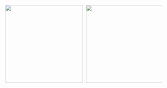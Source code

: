 <!-- Carousel style: 3 images per view -->
<div style="display: flex; overflow-x: auto; gap: 10px; scroll-snap-type: x mandatory;">

  <div style="flex: 0 0 100%; display: flex; justify-content: center; gap: 10px; scroll-snap-align: start;">
    <img src="https://res.cloudinary.com/dsp32vyqi/image/upload/v1757762671/Screenshot_949_qd2i9a.png" width="250"/>
    <img src="https://res.cloudinary.com/dsp32vyqi/image/upload/v1757762737/Screenshot_950_uaag6o.png" width="250"/>
    <img src="https://res.cloudinary.com/dsp32vyqi/image/upload/v1757762797/Screenshot_951_ho7taw.png" width="250"/>
  </div>

  <div style="flex: 0 0 100%; display: flex; justify-content: center; gap: 10px; scroll-snap-align: start;">
    <img src="https://res.cloudinary.com/dsp32vyqi/image/upload/v1757762808/Screenshot_952_aiapew.png" width="250"/>
    <img src="https://res.cloudinary.com/dsp32vyqi/image/upload/v1757762820/Screenshot_953_nfc2hw.png" width="250"/>
    <img src="https://res.cloudinary.com/dsp32vyqi/image/upload/v1757762833/Screenshot_955_ocvuoe.png" width="250"/>
  </div>

  <div style="flex: 0 0 100%; display: flex; justify-content: center; gap: 10px; scroll-snap-align: start;">
    <img src="https://res.cloudinary.com/dsp32vyqi/image/upload/v1757762839/Screenshot_956_q2pubz.png" width="250"/>
    <img src="https://res.cloudinary.com/dsp32vyqi/image/upload/v1757762855/Screenshot_957_vkjzun.png" width="250"/>
    <img src="https://res.cloudinary.com/dsp32vyqi/image/upload/v1757762864/Screenshot_958_kz6vas.png" width="250"/>
  </div>

  <div style="flex: 0 0 100%; display: flex; justify-content: center; gap: 10px; scroll-snap-align: start;">
    <img src="https://res.cloudinary.com/dsp32vyqi/image/upload/v1757762875/Screenshot_959_ziztir.png" width="250"/>
    <img src="https://res.cloudinary.com/dsp32vyqi/image/upload/v1757762889/Screenshot_960_biplr6.png" width="250"/>
    <img src="https://res.cloudinary.com/dsp32vyqi/image/upload/v1757762911/Screenshot_961_prbgrb.png" width="250"/>
  </div>

  <div style="flex: 0 0 100%; display: flex; justify-content: center; gap: 10px; scroll-snap-align: start;">
    <img src="https://res.cloudinary.com/dsp32vyqi/image/upload/v1757762919/Screenshot_962_lgyoyf.png" width="250"/>
    <img src="https://res.cloudinary.com/dsp32vyqi/image/upload/v1757762929/Screenshot_963_dcpg75.png" width="250"/>
    <img src="https://res.cloudinary.com/dsp32vyqi/image/upload/v1757762938/Screenshot_964_ji4ovy.png" width="250"/>
  </div>

  <div style="flex: 0 0 100%; display: flex; justify-content: center; gap: 10px; scroll-snap-align: start;">
    <img src="https://res.cloudinary.com/dsp32vyqi/image/upload/v1757762947/Screenshot_965_sxo7kt.png" width="250"/>
    <img src="https://res.cloudinary.com/dsp32vyqi/image/upload/v1757762953/Screenshot_966_kmreqw.png" width="250"/>
    <img src="https://res.cloudinary.com/dsp32vyqi/image/upload/v1757762965/Screenshot_967_palckb.png" width="250"/>
  </div>

  <div style="flex: 0 0 100%; display: flex; justify-content: center; gap: 10px; scroll-snap-align: start;">
    <img src="https://res.cloudinary.com/dsp32vyqi/image/upload/v1757762974/Screenshot_968_fsavip.png" width="250"/>
    <img src="https://res.cloudinary.com/dsp32vyqi/image/upload/v1757762984/Screenshot_970_k2fjxk.png" width="250"/>
  </div>

</div>
